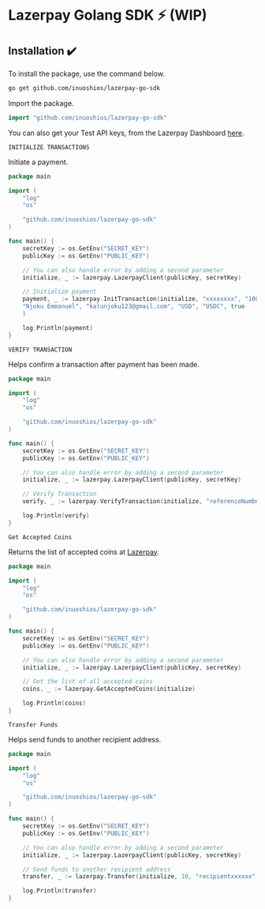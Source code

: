 # Lazerpay Golang SDK ⚡ (WIP)

## Installation ✔️
To install the package, use the command below.

```sh
go get github.com/inuoshios/lazerpay-go-sdk
```

Import the package.

```go
import "github.com/inuoshios/lazerpay-go-sdk"
```

You can also get your Test API keys, from the Lazerpay Dashboard [here](https://dashboard.lazerpay.finance/).

`INITIALIZE TRANSACTIONS`

Initiate a payment.

```go
package main

import (
    "log"
    "os"

    "github.com/inuoshios/lazerpay-go-sdk"
)

func main() {
    secretKey := os.GetEnv("SECRET_KEY")
    publicKey := os.GetEnv("PUBLIC_KEY")

    // You can also handle error by adding a second parameter
    initialize, _ := lazerpay.LazerpayClient(publicKey, secretKey)

    // Initialize payment
    payment, _ := lazerpay.InitTransaction(initialize, "xxxxxxxx", "100", 
    "Njoku Emmanuel", "kalunjoku123@gmail.com", "USD", "USDC", true
    )

    log.Println(payment)
}
```

`VERIFY TRANSACTION`

Helps confirm a transaction after payment has been made.

```go
package main

import (
    "log"
    "os"

    "github.com/inuoshios/lazerpay-go-sdk"
)

func main() {
    secretKey := os.GetEnv("SECRET_KEY")
    publicKey := os.GetEnv("PUBLIC_KEY")

    // You can also handle error by adding a second parameter
    initialize, _ := lazerpay.LazerpayClient(publicKey, secretKey)

    // Verify Transaction
    verify, _ := lazerpay.VerifyTransaction(initialize, "referenceNumberxxxxx")

    log.Println(verify)
}
```

`Get Accepted Coins`

Returns the list of accepted coins at [Lazerpay](https://www.lazerpay.finance/).

```go
package main

import (
    "log"
    "os"

    "github.com/inuoshios/lazerpay-go-sdk"
)

func main() {
    secretKey := os.GetEnv("SECRET_KEY")
    publicKey := os.GetEnv("PUBLIC_KEY")

    // You can also handle error by adding a second parameter
    initialize, _ := lazerpay.LazerpayClient(publicKey, secretKey)

    // Get the list of all accepted coins
    coins, _ := lazerpay.GetAcceptedCoins(initialize)

    log.Println(coins)
}
```

`Transfer Funds`

Helps send funds to another recipient address.

```go
package main

import (
    "log"
    "os"

    "github.com/inuoshios/lazerpay-go-sdk"
)

func main() {
    secretKey := os.GetEnv("SECRET_KEY")
    publicKey := os.GetEnv("PUBLIC_KEY")

    // You can also handle error by adding a second parameter
    initialize, _ := lazerpay.LazerpayClient(publicKey, secretKey)

    // Send funds to another recipient address
    transfer, _ := lazerpay.Transfer(initialize, 10, "recipientxxxxxx", "USDC", "Binance Smart Chain")

    log.Println(transfer)
}
```